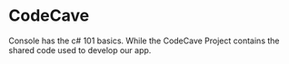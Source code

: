 # CodeCave
Console has the c# 101 basics.
While the CodeCave Project contains the shared code used to develop our app.
